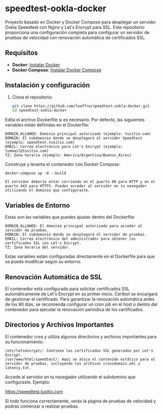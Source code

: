 # speedtest-ookla-docker

Proyecto basado en Docker y Docker Compose para desplegar un servidor Ookla Speedtest con Nginx y Let's Encrypt para SSL. Este repositorio proporciona una configuración completa para configurar un servidor de pruebas de velocidad con renovación automática de certificados SSL.

## Requisitos

- **Docker**: [Instalar Docker](https://docs.docker.com/get-docker/)
- **Docker Compose**: [Instalar Docker Compose](https://docs.docker.com/compose/install/)

## Instalación y configuración

1. Clona el repositorio:

   ```bash
   git clone https://github.com/leaffre/speedtest-ookla-docker.git
   cd speedtest-ookla-docker
   
Edita el archivo Dockerfile si es necesario. Por defecto, las siguientes variables están definidas en el Dockerfile:

    DOMAIN_ALLOWED: Dominio principal autorizado (ejemplo: tusitio.com)
    DOMAIN: El subdominio donde se desplegará el servidor Speedtest (ejemplo: speedtest.tusitio.com)
    EMAIL: Correo electrónico para Let's Encrypt (ejemplo: tuemail@tusitio.com)
    TZ: Zona horaria (ejemplo: America/Argentina/Buenos_Aires)

Construye y levanta el contenedor con Docker Compose:

    docker-compose up -d --build

    El servidor debería estar corriendo en el puerto 80 para HTTP y en el puerto 443 para HTTPS. Puedes acceder al servidor en tu navegador utilizando el dominio que configuraste.

## Variables de Entorno

Estas son las variables que puedes ajustar dentro del Dockerfile:

    DOMAIN_ALLOWED: El dominio principal autorizado para acceder al servidor de pruebas.
    DOMAIN: El subdominio donde se desplegará el servidor de pruebas.
    EMAIL: Correo electrónico del administrador para obtener los certificados SSL con Let's Encrypt.
    TZ: Zona horaria del servidor.

Estas variables están configuradas directamente en el Dockerfile para que se pueda modificar según su entorno.



## Renovación Automática de SSL

El contenedor está configurado para solicitar certificados SSL automáticamente de Let's Encrypt en su primer inicio. Certbot se encargará de gestionar el certificado. Para garantizar la renovación automática antes de los 90 días, se recomienda configurar un cron job en el host o dentro del contenedor para ejecutar la renovación periódica de los certificados.

## Directorios y Archivos Importantes

El contenedor crea y utiliza algunos directorios y archivos importantes para su funcionamiento:

    /etc/letsencrypt/: Contiene los certificados SSL generados por Let's Encrypt.
    /var/www/html/speedtest/: Aquí se aloja el contenido estático para el servidor de pruebas, incluyendo los archivos crossdomain.xml y latency.txt.


Accede al servidor en tu navegador utilizando el subdominio que configuraste. Ejemplo:

https://speedtest.tusitio.com

Si todo funciona correctamente, verás la página de pruebas de velocidad y podrás comenzar a realizar pruebas.
